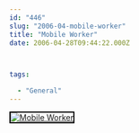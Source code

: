 ```yaml
---
id: "446"
slug: "2006-04-mobile-worker"
title: "Mobile Worker"
date: 2006-04-28T09:44:22.000Z



tags:

  - "General"
---
```

<div class="sqs-html-content">
  <div style="float: left; margin-right: 10px; margin-bottom: 10px;"> <a href="http://www.flickr.com/photos/mclazarus/136391074/" title="Mobile Worker"><img src="http://static.flickr.com/47/136391074_9d926824e7_m.jpg" alt="Mobile Worker" style="border: solid 2px #000000;" /></a>
</div>
<p><br clear="all" /></p>
</div>
